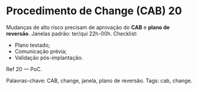 # Procedimento de Change (CAB) 20

Mudanças de alto risco precisam de aprovação do **CAB** e **plano de reversão**.
Janelas padrão: ter/qui 22h-00h.
Checklist:
- Plano testado;
- Comunicação prévia;
- Validação pós-implantação.

Ref 20 — PoC.

Palavras-chave: CAB, change, janela, plano de reversão.
Tags: cab, change.
